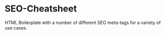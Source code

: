 # SEO-Cheatsheet
HTML Boilerplate with a number of different SEO meta-tags for a variety of use cases.
